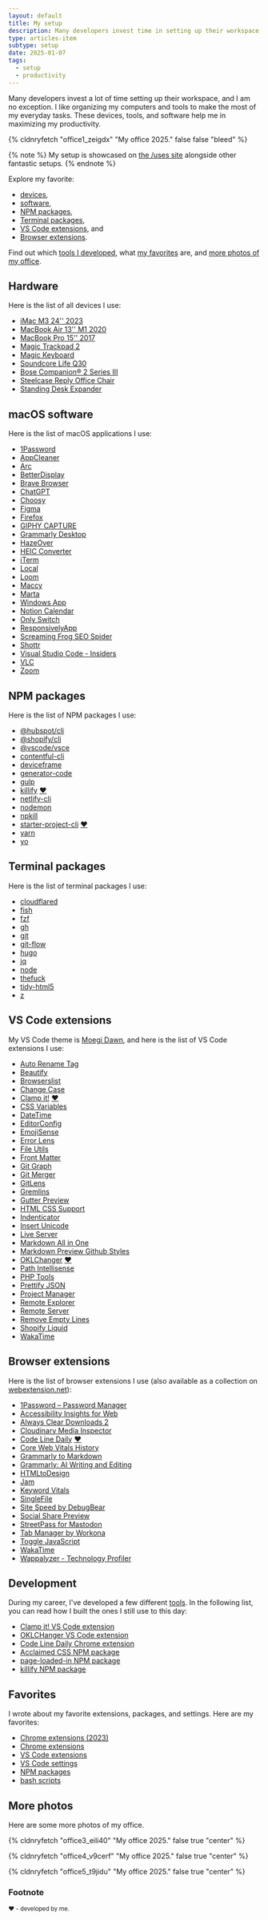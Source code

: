 ```yaml
---
layout: default
title: My setup
description: Many developers invest time in setting up their workspace, and I am no exception. These devices, tools, and software help me in maximizing my productivity.
type: articles-item
subtype: setup
date: 2025-01-07
tags:
  - setup
  - productivity
---
```


Many developers invest a lot of time setting up their workspace, and I am no exception.
I like organizing my computers and tools to make the most of my everyday tasks.
These devices, tools, and software help me in maximizing my productivity.

{% cldnryfetch "office1_zeigdx" "My office 2025." false false "bleed" %}

{% note %}
My setup is showcased on [the /uses site](https://uses.tech/) alongside other fantastic setups.
{% endnote %}

Explore my favorite:

- [devices](#hardware),
- [software](#macos-software),
- [NPM packages](#npm-packages),
- [Terminal packages](#terminal-packages),
- [VS Code extensions](#vs-code-extensions), and
- [Browser extensions](#browser-extensions).

Find out which [tools I developed](#development), what [my favorites](#favorites) are, and [more photos of my office](#more-photos).

## Hardware

Here is the list of all devices I use:

- [iMac M3 24'' 2023](https://support.apple.com/en-us/117734)
- [MacBook Air 13'' M1 2020](https://support.apple.com/en-us/111883)
- [MacBook Pro 15'' 2017](https://support.apple.com/en-us/111947)
- [Magic Trackpad 2](https://www.apple.com/shop/product/MXK93AM/A/magic-trackpad-usb%E2%80%91c-white-multi-touch-surface)
- [Magic Keyboard](https://www.apple.com/shop/product/MXCK3LL/A/magic-keyboard-with-touch-id-for-mac-models-with-apple-silicon-usb-c-us-english)
- [Soundcore Life Q30](https://www.soundcore.com/products/A3028011?variant=37652049756350)
- [Bose Companion® 2 Series III](https://www.bose.com/en_us/products/speakers/computer_speakers/companion-2-series-iii-multimedia-speaker-system.html)
- [Steelcase Reply Office Chair](https://www.steelcase.com/products/office-chairs/reply/)
- [Standing Desk Expander](https://webshop.schachermayer.com/cat/hr-HR/product/podizno-postolje-stola-expander-elektricno-podesavanje-vis-680-1180mm-ral9006/103327003)

## macOS software

Here is the list of macOS applications I use:

- [1Password](https://1password.com/downloads/mac/)
- [AppCleaner](https://freemacsoft.net/appcleaner/)
- [Arc](https://arc.net/)
- [BetterDisplay](https://github.com/waydabber/BetterDisplay)
- [Brave Browser](https://brave.com/download/)
- [ChatGPT](https://chat.openai.com/)
- [Choosy](https://www.choosyosx.com/)
- [Figma](https://www.figma.com/downloads/)
- [Firefox](https://www.mozilla.org/en-US/firefox/new/)
- [GIPHY CAPTURE](https://giphy.com/apps/giphycapture)
- [Grammarly Desktop](https://www.grammarly.com/native/mac)
- [HazeOver](https://hazeover.com/)
- [HEIC Converter](https://apps.apple.com/us/app/heic-converter-to-jpg-png/id1294126402)
- [iTerm](https://iterm2.com/)
- [Local](https://localwp.com/)
- [Loom](https://www.loom.com/download)
- [Maccy](https://maccy.app/)
- [Marta](https://marta.sh/)
- [Windows App](https://apps.apple.com/us/app/windows-app/id1295203466?mt=12)
- [Notion Calendar](https://www.notion.so/)
- [Only Switch](https://github.com/jacklandrin/OnlySwitch)
- [ResponsivelyApp](https://responsively.app/)
- [Screaming Frog SEO Spider](https://www.screamingfrog.co.uk/seo-spider/)
- [Shottr](https://shottr.cc/)
- [Visual Studio Code - Insiders](https://code.visualstudio.com/insiders/)
- [VLC](https://www.videolan.org/vlc/download-macosx.html)
- [Zoom](https://zoom.us/download)

## NPM packages

Here is the list of NPM packages I use:

- [@hubspot/cli](https://www.npmjs.com/package/@hubspot/cli)
- [@shopify/cli](https://www.npmjs.com/package/@shopify/cli)
- [@vscode/vsce](https://www.npmjs.com/package/@vscode/vsce)
- [contentful-cli](https://www.npmjs.com/package/contentful-cli)
- [deviceframe](https://www.npmjs.com/package/deviceframe)
- [generator-code](https://www.npmjs.com/package/generator-code)
- [gulp](https://www.npmjs.com/package/gulp)
- [killify](https://www.npmjs.com/package/killify) [♥️ ](#footnote)
- [netlify-cli](https://www.npmjs.com/package/netlify-cli)
- [nodemon](https://www.npmjs.com/package/nodemon)
- [npkill](https://www.npmjs.com/package/npkill)
- [starter-project-cli](https://www.npmjs.com/package/starter-project-cli) [♥️ ](#footnote)
- [yarn](https://www.npmjs.com/package/yarn)
- [yo](https://www.npmjs.com/package/yo)

## Terminal packages

Here is the list of terminal packages I use:

- [cloudflared](https://developers.cloudflare.com/cloudflare-one/connections/connect-networks/get-started/create-local-tunnel/)
- [fish](https://fishshell.com/)
- [fzf](https://github.com/junegunn/fzf)
- [gh](https://cli.github.com/)
- [git](https://git-scm.com/)
- [git-flow](https://github.com/nvie/gitflow)
- [hugo](https://gohugo.io/getting-started/installing/)
- [jq](https://stedolan.github.io/jq/)
- [node](https://nodejs.org/)
- [thefuck](https://github.com/nvbn/thefuck)
- [tidy-html5](https://www.html-tidy.org/)
- [z](https://github.com/rupa/z)

## VS Code extensions

My VS Code theme is [Moegi Dawn](https://marketplace.visualstudio.com/items?itemName=ddiu8081.moegi-theme), and here is the list of VS Code extensions I use:

- [Auto Rename Tag](https://marketplace.visualstudio.com/items?itemName=formulahendry.auto-rename-tag)
- [Beautify](https://marketplace.visualstudio.com/items?itemName=hookyqr.beautify)
- [Browserslist](https://marketplace.visualstudio.com/items?itemName=webben.browserslist)
- [Change Case](https://marketplace.visualstudio.com/items?itemName=wmaurer.change-case)
- [Clamp it!](https://marketplace.visualstudio.com/items?itemName=starbist.clamp-it) [♥️ ](#footnote)
- [CSS Variables](https://marketplace.visualstudio.com/items?itemName=vunguyentuan.vscode-css-variables)
- [DateTime](https://marketplace.visualstudio.com/items?itemName=rid9.datetime)
- [EditorConfig](https://marketplace.visualstudio.com/items?itemName=editorconfig.editorconfig)
- [EmojiSense](https://marketplace.visualstudio.com/items?itemName=bierner.emojisense)
- [Error Lens](https://marketplace.visualstudio.com/items?itemName=usernamehw.errorlens)
- [File Utils](https://marketplace.visualstudio.com/items?itemName=sleistner.vscode-fileutils)
- [Front Matter](https://marketplace.visualstudio.com/items?itemName=eliostruyf.vscode-front-matter)
- [Git Graph](https://marketplace.visualstudio.com/items?itemName=mhutchie.git-graph)
- [Git Merger](https://marketplace.visualstudio.com/items?itemName=shaharkazaz.git-merger)
- [GitLens](https://marketplace.visualstudio.com/items?itemName=eamodio.gitlens)
- [Gremlins](https://marketplace.visualstudio.com/items?itemName=nhoizey.gremlins)
- [Gutter Preview](https://marketplace.visualstudio.com/items?itemName=kisstkondoros.vscode-gutter-preview)
- [HTML CSS Support](https://marketplace.visualstudio.com/items?itemName=ecmel.vscode-html-css)
- [Indenticator](https://marketplace.visualstudio.com/items?itemName=sirtori.indenticator)
- [Insert Unicode](https://marketplace.visualstudio.com/items?itemName=brunnerh.insert-unicode)
- [Live Server](https://marketplace.visualstudio.com/items?itemName=ritwickdey.liveserver)
- [Markdown All in One](https://marketplace.visualstudio.com/items?itemName=yzhang.markdown-all-in-one)
- [Markdown Preview Github Styles](https://marketplace.visualstudio.com/items?itemName=bierner.markdown-preview-github-styles)
- [OKLChanger](https://marketplace.visualstudio.com/items?itemName=starbist.oklchanger) [♥️ ](#footnote)
- [Path Intellisense](https://marketplace.visualstudio.com/items?itemName=christian-kohler.path-intellisense)
- [PHP Tools](https://marketplace.visualstudio.com/items?itemName=devsense.phptools-vscode)
- [Prettify JSON](https://marketplace.visualstudio.com/items?itemName=mohsen1.prettify-json)
- [Project Manager](https://marketplace.visualstudio.com/items?itemName=alefragnani.project-manager)
- [Remote Explorer](https://marketplace.visualstudio.com/items?itemName=ms-vscode.remote-explorer)
- [Remote Server](https://marketplace.visualstudio.com/items?itemName=ms-vscode.remote-server)
- [Remove Empty Lines](https://marketplace.visualstudio.com/items?itemName=usernamehw.remove-empty-lines)
- [Shopify Liquid](https://marketplace.visualstudio.com/items?itemName=sissel.shopify-liquid)
- [WakaTime](https://marketplace.visualstudio.com/items?itemName=wakatime.vscode-wakatime)

## Browser extensions

Here is the list of browser extensions I use (also available as a collection on [webextension.net](https://webextension.net/shared/collections/BnWQdNf8cvolzRGyDrSRosqL2ED1GPwX)):

- [1Password – Password Manager](https://chromewebstore.google.com/detail/1password-%E2%80%93-password-mana/aeblfdkhhhdcdjpifhhbdiojplfjncoa)
- [Accessibility Insights for Web](https://chromewebstore.google.com/detail/accessibility-insights-fo/pbjjkligggfmakdaogkfomddhfmpjeni)
- [Always Clear Downloads 2](https://chromewebstore.google.com/detail/always-clear-downloads-2/jcajchndfkmnaefkhoaoiagemplbfffn)
- [Cloudinary Media Inspector](https://chromewebstore.google.com/detail/cloudinary-media-inspecto/ehnkhkglbafecknplfmjklnnjimokpkg)
- [Code Line Daily](https://chromewebstore.google.com/detail/code-line-daily/jfgojeolhopchbgfdgodicnaimmkbpbg) [♥️ ](#footnote)
- [Core Web Vitals History](https://chromewebstore.google.com/detail/core-web-vitals-history/linoinhlmlapanldhngmmpiaaiofabea)
- [Grammarly to Markdown](https://chromewebstore.google.com/detail/grammarly-to-markdown/bjodbpcjeogaihbekannledankhcjbgo)
- [Grammarly: AI Writing and Editing](https://chromewebstore.google.com/detail/grammarly-ai-writing-and/kbfnbcaeplbcioakkpcpgfkobkghlhen)
- [HTMLtoDesign](https://chromewebstore.google.com/detail/htmltodesign/ldnheaepmnmbjjjahokphckbpgciiaed)
- [Jam](https://chromewebstore.google.com/detail/jam/iohjgamcilhbgmhbnllfolmkmmekfmci)
- [Keyword Vitals](https://chromewebstore.google.com/detail/keyword-vitals/jkmbgmcdmfpdcfninbmgabkbhhlnabbh)
- [SingleFile](https://chromewebstore.google.com/detail/singlefile/mpiodijhokgodhhofbcjdecpffjipkle)
- [Site Speed by DebugBear](https://chromewebstore.google.com/detail/site-speed-by-debugbear/peomeonecjebolgekpnddgpgdigmpblc)
- [Social Share Preview](https://chromewebstore.google.com/detail/social-share-preview/ggnikicjfklimmffbkhknndafpdlabib)
- [StreetPass for Mastodon](https://chromewebstore.google.com/detail/streetpass-for-mastodon/fphjfedjhinpnjblomfebcjjpdpakhhn)
- [Tab Manager by Workona](https://workona.com/signup/?referral=f7d57c59-a19b-4133-9739-5e5249ec7542)
- [Toggle JavaScript](https://chromewebstore.google.com/detail/toggle-javascript/cidlcjdalomndpeagkjpnefhljffbnlo)
- [WakaTime](https://chromewebstore.google.com/detail/wakatime/jnbbnacmeggbgdjgaoojpmhdlkkpblgi)
- [Wappalyzer - Technology Profiler](https://chromewebstore.google.com/detail/wappalyzer-technology-pro/gppongmhjkpfnbhagpmjfkannfbllamg)

## Development

During my career, I've developed a few different [tools](/tags/tools/). In the following list, you can read how I built the ones I still use to this day:

- [Clamp it! VS Code extension](/articles/clamp-it/)
- [OKLCHanger VS Code extension](/articles/oklchanger/)
- [Code Line Daily Chrome extension](/articles/the-first-year-of-my-side-project-code-line-daily/)
- [Acclaimed CSS NPM package](/articles/extracting-and-using-critical-css-on-my-eleventy-site/)
- [page-loaded-in NPM package](/articles/how-to-measure-page-loading-time-with-performance-api/)
- [killify NPM package](/articles/my-favorite-npm-packages/#killify)

## Favorites

I wrote about my favorite extensions, packages, and settings. Here are my favorites:

- [Chrome extensions (2023)](/articles/my-favorite-chrome-extensions-for-web-development-mostly-2023/)
- [Chrome extensions](/articles/my-favorite-chrome-extensions-for-web-development-mostly/)
- [VS Code extensions](/articles/my-favorite-vs-code-extensions-2023/)
- [VS Code settings](/articles/my-favorite-vs-code-settings/)
- [NPM packages](/articles/my-favorite-npm-packages/)
- [bash scripts](/articles/my-favorite-bash-shortcuts/)

## More photos

Here are some more photos of my office.

{% cldnryfetch "office3_eili40" "My office 2025." false true "center" %}

{% cldnryfetch "office4_v9cerf" "My office 2025." false true "center" %}

{% cldnryfetch "office5_t9jidu" "My office 2025." false true "center" %}

### Footnote

<small>♥️  - developed by me.</small>
